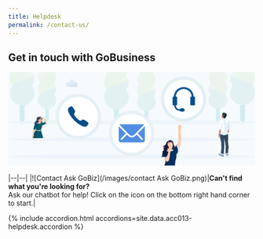 ```yaml
---
title: Helpdesk
permalink: /contact-us/
---
```


## Get in touch with GoBusiness

![Helpdesk](/images/Helpdesk.jpg)

|--|--|
|![Contact Ask GoBiz](/images/contact Ask GoBiz.png)|**Can't find what you're looking for?**<br>
Ask our chatbot for help! Click on the icon on the bottom right hand corner to start.|

{% include accordion.html accordions=site.data.acc013-helpdesk.accordion %}

<script src="/jquery/jquery.min.js"></script>
<script src="/jquery/resize-tables.js"></script>